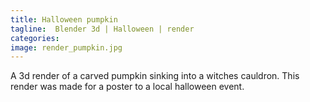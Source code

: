 ```yaml
---
title: Halloween pumpkin
tagline:  Blender 3d | Halloween | render
categories:
image: render_pumpkin.jpg
---
```


A 3d render of a carved pumpkin sinking into a witches cauldron. This render was made for a poster to a local halloween event.

